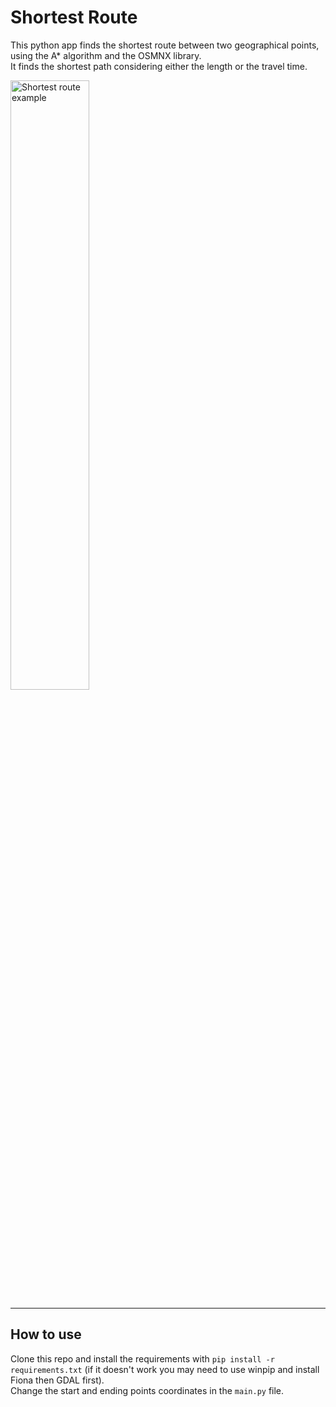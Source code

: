 # Shortest Route
This python app finds the shortest route between two geographical points, using the A* algorithm and the OSMNX
library. <br/>
It finds the shortest path considering either the length or the travel time.

<img width="50%" src="https://i.ibb.co/QJkC4yv/example.png" alt="Shortest route example">

---
## How to use
Clone this repo and install the requirements with `pip install -r requirements.txt` (if it doesn't work you may need to use winpip and install Fiona then GDAL first).<br/>
Change the start and ending points coordinates in the `main.py` file.

